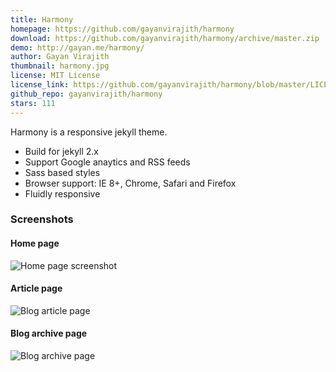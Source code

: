 ```yaml
---
title: Harmony
homepage: https://github.com/gayanvirajith/harmony
download: https://github.com/gayanvirajith/harmony/archive/master.zip
demo: http://gayan.me/harmony/
author: Gayan Virajith
thumbnail: harmony.jpg
license: MIT License
license_link: https://github.com/gayanvirajith/harmony/blob/master/LICENSE.md
github_repo: gayanvirajith/harmony
stars: 111
---
```


Harmony is a responsive jekyll theme.

- Build for jekyll 2.x
- Support Google anaytics and RSS feeds
- Sass based styles
- Browser support: IE 8+, Chrome, Safari and Firefox
- Fluidly responsive

### Screenshots

#### Home page

![Home page screenshot](https://raw.githubusercontent.com/gayanvirajith/harmony/master/assets/css/images/harmony-home-page.png "Desktop screen")

#### Article page

![Blog article page](https://raw.githubusercontent.com/gayanvirajith/harmony/master/assets/css/images/harmony.png "Blog article page")

#### Blog archive page 

![Blog archive page](https://raw.githubusercontent.com/gayanvirajith/harmony/master/assets/css/images/harmony-blog-page.png "Blog archive page")

